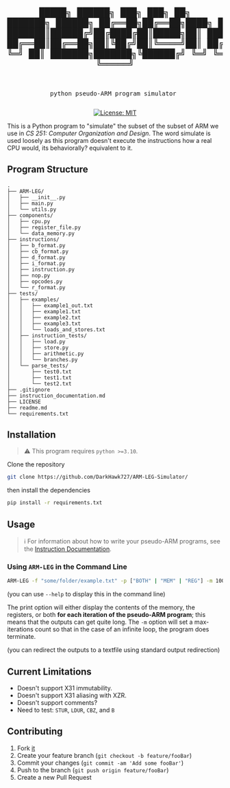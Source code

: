 <div align="center">
<pre>

 █████╗ ██████╗ ███╗   ███╗      ██╗     ███████╗ ██████╗ 
██╔══██╗██╔══██╗████╗ ████║      ██║     ██╔════╝██╔════╝ 
███████║██████╔╝██╔████╔██║█████╗██║     █████╗  ██║  ███╗
██╔══██║██╔══██╗██║╚██╔╝██║╚════╝██║     ██╔══╝  ██║   ██║
██║  ██║██║  ██║██║ ╚═╝ ██║      ███████╗███████╗╚██████╔╝
╚═╝  ╚═╝╚═╝  ╚═╝╚═╝     ╚═╝      ╚══════╝╚══════╝ ╚═════╝ 
----------------------------------------------------------
python pseudo-ARM program simulator
</pre>
[![License: MIT](https://img.shields.io/badge/License-MIT-yellow.svg)](https://opensource.org/licenses/MIT)
</div>
This is a Python program to "simulate" the subset of the subset of ARM we use in <em>CS 251: Computer Organization and Design</em>. The word simulate is used loosely as this program doesn't execute the instructions how a real CPU would, its behaviorally? equivalent to it.

## Program Structure
```
.
├── ARM-LEG/
│   ├── __init__.py
│   ├── main.py
│   └── utils.py
├── components/
│   ├── cpu.py
│   ├── register_file.py
│   └── data_memory.py
├── instructions/
│   ├── b_format.py
│   ├── cb_format.py
│   ├── d_format.py
│   ├── i_format.py
│   ├── instruction.py
│   ├── nop.py
│   ├── opcodes.py
│   └── r_format.py
├── tests/
│   ├── examples/
│   │   ├── example1_out.txt
│   │   ├── example1.txt
│   │   ├── example2.txt
│   │   ├── example3.txt
│   │   └── loads_and_stores.txt
│   ├── instruction_tests/
│   │   ├── load.py
│   │   ├── store.py
│   │   ├── arithmetic.py
│   │   └── branches.py
│   └── parse_tests/
│       ├── test0.txt
│       ├── test1.txt
│       └── test2.txt
├── .gitignore
├── instruction_documentation.md
├── LICENSE
├── readme.md
└── requirements.txt
```

## Installation
> :warning: This program requires `python >=3.10`.

Clone the repository

```sh
git clone https://github.com/DarkHawk727/ARM-LEG-Simulator/
```
then install the dependencies

```sh
pip install -r requirements.txt
```

## Usage

> :information_source: For information about how to write your pseudo-ARM programs, see the [Instruction Documentation](https://www.example.com).


### Using `ARM-LEG` in the Command Line
```sh
ARM-LEG -f "some/folder/example.txt" -p ["BOTH" | "MEM" | "REG"] -m 1000
```
(you can use `--help` to display this in the command line)

The print option will either display the contents of the memory, the registers, or both __for each iteration of the pseudo-ARM program__; this means that the outputs can get quite long.
The `-m` option will set a max-iterations count so that in the case of an infinite loop, the program does terminate.

(you can redirect the outputs to a textfile using standard output redirection)

## Current Limitations

 - Doesn't support X31 immutability.
 - Doesn't support X31 aliasing with XZR.
 - Doesn't support comments?
 - Need to test: `STUR`, `LDUR`, `CBZ`, and `B`

## Contributing
1. Fork [it](https://github.com/zahash/DarkHawk727/ARM-LEG-simulator)
2. Create your feature branch (`git checkout -b feature/fooBar`)
3. Commit your changes (`git commit -am 'Add some fooBar'`)
4. Push to the branch (`git push origin feature/fooBar`)
5. Create a new Pull Request